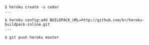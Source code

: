 	$ heroku create -s cedar
	...

	$ heroku config:add BUILDPACK_URL=http://github.com/kr/heroku-buildpack-inline.git
	...

	$ git push heroku master
